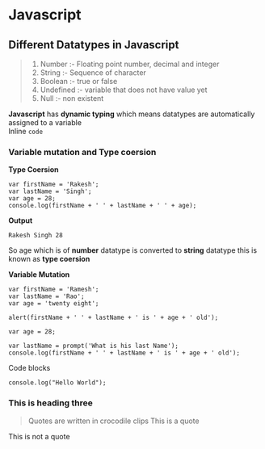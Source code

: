 # Javascript

## Different Datatypes in Javascript

> 1. Number :- Floating point number, decimal and integer  
> 2. String :- Sequence of character  
> 3. Boolean :- true or false  
> 4. Undefined :- variable that does not have value yet  
> 5. Null :- non existent  

__Javascript__ has __dynamic typing__ which means datatypes are automatically assigned to a variable  
Inline `code`  
  
### Variable mutation and Type coersion 

__Type Coersion__  
```
var firstName = 'Rakesh';
var lastName = 'Singh';
var age = 28;
console.log(firstName + ' ' + lastName + ' ' + age);
```    
__Output__
```
Rakesh Singh 28  
```  

So age which is of __number__ datatype is converted to __string__ datatype this is known as __type coersion__  

__Variable Mutation__
```
var firstName = 'Ramesh';
var lastName = 'Rao';
var age = 'twenty eight';

alert(firstName + ' ' + lastName + ' is ' + age + ' old');

var age = 28;

var lastName = prompt('What is his last Name');
console.log(firstName + ' ' + lastName + ' is ' + age + ' old');
```  

Code blocks
```
console.log("Hello World");

```

### This is heading three

> Quotes are written in crocodile clips
> This is a quote

This is not a quote

